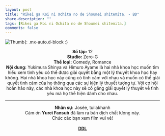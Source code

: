 ```yaml
---
layout: post
title: "Rikei ga Koi ni Ochita no de Shoumei shitemita. - BD"
share-description: ""
tags: [Rikei ga Koi ni Ochita no de Shoumei shitemita.]
comments: false
---
```


![Thumb](https://tpn-team.github.io/assets/img/rikekoi_thumb.jpg){: .mx-auto.d-block :}
<center>
<b>Số tập:</b> 12 <br>
<b>Studio:</b>  Zero-G <br>
<b>Thể loại:</b> Comedy, Romance <br>
<b>Nội dung:</b> Yukimura Shinya và Himuro Ayame là hai nhà khoa học muốn tìm hiểu xem tình yêu có thể được giải quyết bằng một lý thuyết khoa học hay không. Hai nhà khoa học này cũng có tình cảm với nhau và muốn có thể giải quyết tình cảm của họ thông qua các sự kiện lý thuyết tương tự. Với cơ hội hoàn hảo này, các nhà khoa học này sẽ cố gắng giải quyết lý thuyết về tình yêu mà họ thể hiện dành cho nhau.
 <br>

<hr>

<b>Nhân sự:</b> Josée, tuilakhanh <br>
Cảm ơn <b>Yurei Fansub</b> đã làm ra bản dịch chất lượng này. <br>
Chúc các bạn xem film vui vẻ!<br><br>
<b><a href="https://github.com/TPN-Team/TPN-Team-DDL/blob/master/Rikekoi.md">DDL</a></b> <br>
</center>
<!-- excerpt-end -->

